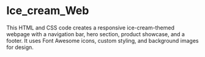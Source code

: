 # Ice_cream_Web
This HTML and CSS code creates a responsive ice-cream-themed webpage with a navigation bar, hero section, product showcase, and a footer. It uses Font Awesome icons, custom styling, and background images for design.
